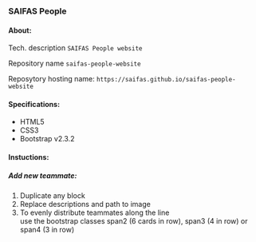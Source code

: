 ### SAIFAS People


#### About:

Tech. description `SAIFAS People website`

Repository name `saifas-people-website`
 
Reposytory hosting name: `https://saifas.github.io/saifas-people-website`

#### Specifications:

- HTML5
- CSS3
- Bootstrap v2.3.2

#### Instuctions:

#####  Add new teammate:
1) Duplicate any block <div class="span4 animated pulse" id="person-#">
2) Replace descriptions and path to image
3) To evenly distribute teammates along the line <div class="row-fluid team centered"> use the bootstrap classes span2 (6 cards in row), span3 (4 in row) or span4 (3 in row)
